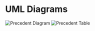 # UML Diagrams
![Precedent Diagram](https://user-images.githubusercontent.com/111260358/224455299-0b9eaa85-59f6-4c65-b2b2-3854c2c071b7.png)
![Precedent Table](https://user-images.githubusercontent.com/111260358/224455302-056cee2d-a4e0-41e6-ad2e-bfa6d6e564b7.png)
